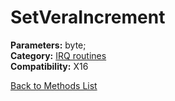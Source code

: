 # SetVeraIncrement

**Parameters:** byte;  
**Category:** [IRQ routines](../categories/irq_routines.md)  
**Compatibility:** X16  


[Back to Methods List](../../SUMMARY.md)
